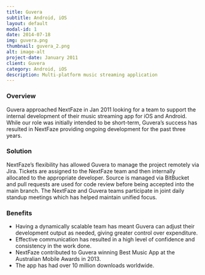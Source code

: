 ```yaml
---
title: Guvera
subtitle: Android, iOS
layout: default
modal-id: 1
date: 2014-07-18
img: guvera.png
thumbnail: guvera_2.png
alt: image-alt
project-date: January 2011
client: Guvera
category: Android, iOS
description: Multi-platform music streaming application
---
```


### Overview

Guvera approached NextFaze in Jan 2011 looking for a team to support the internal development of their music streaming app for iOS and Android. While our role was initially intended to be short-term, Guvera’s success has resulted in NextFaze providing ongoing development for the past three years.

### Solution

NextFaze’s flexibility has allowed Guvera to manage the project remotely via Jira. Tickets are assigned to the NextFaze team and then internally allocated to the appropriate developer. Source is managed via BitBucket and pull requests are used for code review before being accepted into the main branch.
The NextFaze and Guvera teams participate in joint daily standup meetings which has helped maintain unified focus.

### Benefits

- Having a dynamically scalable team has meant Guvera can adjust their development output as needed, giving greater control over expenditure.
- Effective communication has resulted in a high level of confidence and consistency in the work done.
- NextFaze contributed to Guvera winning  Best Music App at the Australian Mobile Awards in 2013.
- The app has had over 10 million downloads worldwide.
